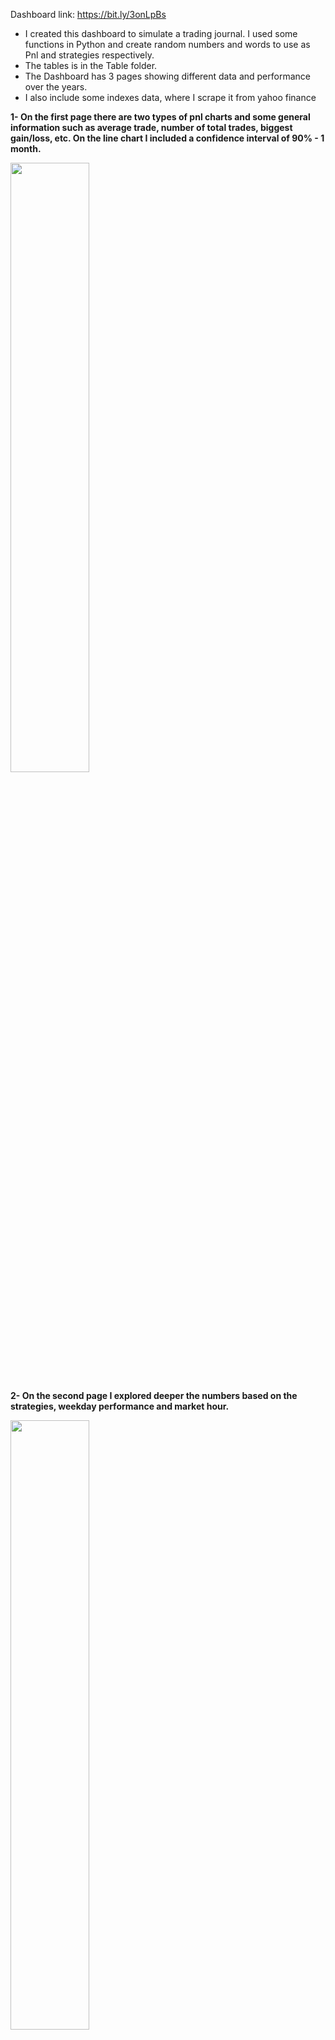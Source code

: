 
Dashboard link: https://bit.ly/3onLpBs

- I created this dashboard to simulate a trading journal. I used some functions in Python and create random numbers and words to use as Pnl and strategies respectively.
- The tables is in the Table folder.
- The Dashboard has 3 pages showing different data and performance over the years.
- I also include some indexes data, where I scrape it from yahoo finance   

**1- On the first page there are two types of pnl charts and some general information such as average trade, number of total trades, biggest gain/loss, etc. On the line chart I included a confidence interval of 90% - 1 month.**

<img src="https://user-images.githubusercontent.com/86684420/135499692-ae65ad37-8ed0-4118-8a9d-0ce246375206.png" width="50%"></img>

**2- On the second page I explored deeper the numbers based on the strategies, weekday performance and market hour.**

<img src="https://user-images.githubusercontent.com/86684420/135499831-d304e211-81fa-4aaf-9a5f-2dfe78220128.png" width="50%"></img> 

**3- On the third page I included a monthly calendar where the trader can see the picture the trade performance by day. I added on the left side the Fomo (Fear of missing out) sentiment - a common stats among traders, as well as the execution reason by week. The day by day performance and weekly sentiment helps the trader to understand and control yours feelings and adjust it accordingly.**

<img src="https://user-images.githubusercontent.com/86684420/135500015-96c6e06b-2503-4f99-b424-902fe9a60125.png" width="50%"></img>

**4- The last page is where I got the indexes data from yahoo finance. An idea here is to understand the trader performace based on the index day**

<img src="https://user-images.githubusercontent.com/86684420/135499895-141d1de5-81c3-4ba7-bc78-19100529ba25.png" width="50%"></img> 
